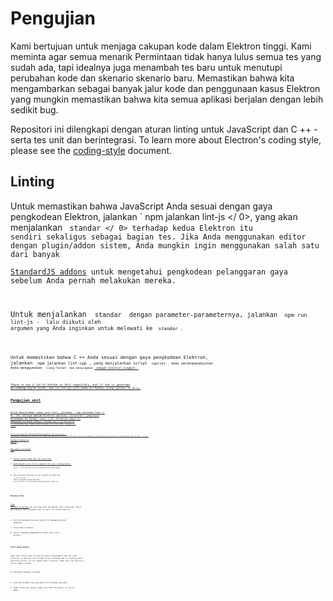 # Pengujian

Kami bertujuan untuk menjaga cakupan kode dalam Elektron tinggi. Kami meminta agar semua menarik Permintaan tidak hanya lulus semua tes yang sudah ada, tapi idealnya juga menambah tes baru untuk menutupi perubahan kode dan skenario skenario baru. Memastikan bahwa kita mengambarkan sebagai banyak jalur kode dan penggunaan kasus Elektron yang mungkin memastikan bahwa kita semua aplikasi berjalan dengan lebih sedikit bug.

Repositori ini dilengkapi dengan aturan linting untuk JavaScript dan C ++ - serta tes unit dan berintegrasi. To learn more about Electron's coding style, please see the [coding-style](coding-style.md) document.

## Linting

Untuk memastikan bahwa JavaScript Anda sesuai dengan gaya pengkodean Elektron, jalankan ` npm jalankan lint-js </ 0>, yang akan menjalankan <code> standar </ 0> terhadap kedua Elektron itu sendiri sekaligus sebagai bagian tes. Jika Anda menggunakan editor dengan plugin/addon sistem, Anda mungkin ingin menggunakan salah satu dari banyak <a href="https://standardjs.com/#are-there-text-editor-plugins"> StandardJS addons</a> untuk mengetahui pengkodean pelanggaran gaya sebelum Anda pernah melakukan mereka.</p>

<p spaces-before="0">Untuk menjalankan <code> standar </ 0> dengan parameter-parameternya, jalankan <code> npm run lint-js - </ 0> lalu diikuti oleh
argumen yang Anda inginkan untuk melewati ke <code> standar </ 0>.</p>

<p spaces-before="0">Untuk memastikan bahwa C ++ Anda sesuai dengan gaya pengkodean Elektron,
jalankan <code> npm jalankan lint-cpp </ 0>, yang menjalankan script <code> cpplint </ 0>. Kami merekomendasikan 
Anda menggunakan <code> clang-format </ 0> dan menyiapkan <a href="clang-format.md"> sebuah tutorial singkat </ 1>.</p>

<p spaces-before="0">There is not a lot of Python in this repository, but it too is governed
by coding style rules. <code>npm run lint-py` will check all Python, using `pylint` to do so.

## Pengujian unit

Untuk menjalankan semua unit test, jalankan ` npm jalankan test </ 0>. Tes unitnya adalah Elektron
aplikasi (surprise!) yang bisa ditemukan di folder <code> spasi </ 0>. Perhatikan bahwa itu mempunyai miliknya sendiri
<code> package.json </ 0> dan karena itu dependensinya tidak didefinisikan
di level atas <code> package.json </ 0>.</p>

<p spaces-before="0">To run only specific tests matching a pattern, run <code>npm run test --
-g=PATTERN`, replacing the `PATTERN` with a regex that matches the tests you would like to run. As an example: If you want to run only IPC tests, you would run `npm run test -- -g ipc`.

### Testing on Windows 10 devices

#### Extra steps to run the unit test:

1. Visual Studio 2019 must be installed.
2. Node headers have to be compiled for your configuration.
   ```powershell
   ninja -C out\Testing third_party\electron_node:headers
   ```
3. The electron.lib has to be copied as node.lib.
   ```powershell
   cd out\Testing
   mkdir gen\node_headers\Release
   copy electron.lib gen\node_headers\Release\node.lib
   ```

#### Missing fonts

[Some Windows 10 devices](https://docs.microsoft.com/en-us/typography/fonts/windows_10_font_list) do not ship with the Meiryo font installed, which may cause a font fallback test to fail. To install Meiryo:
1. Push the Windows key and search for _Manage optional features_.
2. Click _Add a feature_.
3. Select _Japanese Supplemental Fonts_ and click _Install_.

#### Pixel measurements

Some tests which rely on precise pixel measurements may not work correctly on devices with Hi-DPI screen settings due to floating point precision errors. To run these tests correctly, make sure the device is set to 100% scaling.

To configure display scaling:
1. Push the Windows key and search for _Display settings_.
2. Under _Scale and layout_, make sure that the device is set to 100%.
